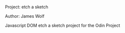 Project: etch a sketch

Author: James Wolf

Javascript DOM etch a sketch project for the Odin Project

